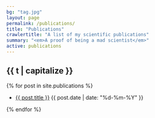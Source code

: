 ```yaml
---
bg: "tag.jpg"
layout: page
permalink: /publications/
title: "Publications"
crawlertitle: "A list of my scientific publications"
summary: "<em>A proof of being a mad scientist</em>"
active: publications
---
```


<h2 class="category-key" id="{{ t | downcase }}">{{ t | capitalize }}</h2>

{% for post in site.publications %}
<ul class="year">
    <li>
        <a href="{{ post.url }}">{{ post.title }}</a>
        <span class="date">{{ post.date | date: "%d-%m-%Y"  }}</span>
    </li>
</ul>
{% endfor %}
